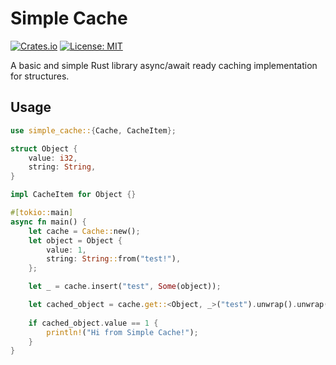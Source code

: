 # Simple Cache
[![Crates.io](https://img.shields.io/crates/v/simple-cache.svg)](https://crates.io/crates/simple-cache)
[![License: MIT](https://img.shields.io/badge/License-MIT-yellow.svg)](https://opensource.org/licenses/MIT)

A basic and simple Rust library async/await ready caching implementation for structures.

## Usage
```rust
use simple_cache::{Cache, CacheItem};

struct Object {
    value: i32,
    string: String,
}

impl CacheItem for Object {}

#[tokio::main]
async fn main() {
    let cache = Cache::new();
    let object = Object {
        value: 1,
        string: String::from("test!"),
    };

    let _ = cache.insert("test", Some(object));

    let cached_object = cache.get::<Object, _>("test").unwrap().unwrap().unwrap();
    
    if cached_object.value == 1 {
        println!("Hi from Simple Cache!");
    }
}
```
